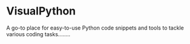 # VisualPython
A go-to place for easy-to-use Python code snippets and tools to tackle various coding tasks........
